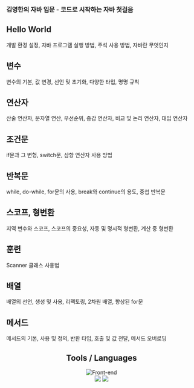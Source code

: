### 김영한의 자바 입문 - 코드로 시작하는 자바 첫걸음

## Hello World

개발 환경 설정, 자바 프로그램 실행 방법, 주석 사용 방법, 자바란 무엇인지
## 변수
변수의 기본, 값 변경, 선언 및 초기화, 다양한 타입, 명명 규칙
## 연산자
산술 연산자, 문자열 연산, 우선순위, 증감 연산자, 비교 및 논리 연산자, 대입 연산자
## 조건문
if문과 그 변형, switch문, 삼항 연산자 사용 방법
## 반복문
while, do-while, for문의 사용, break와 continue의 용도, 중첩 반복문
## 스코프, 형변환
지역 변수와 스코프, 스코프의 중요성, 자동 및 명시적 형변환, 계산 중 형변환
## 훈련
Scanner 클래스 사용법
## 배열
배열의 선언, 생성 및 사용, 리펙토링, 2차원 배열, 향상된 for문
## 메서드
메서드의 기본, 사용 및 정의, 반환 타입, 호출 및 값 전달, 메서드 오버로딩

<div align="center">
<h2 align="center"> Tools / Languages </h2>

![Front-end](https://skillicons.dev/icons?i=idea,java)<br>
<img src="https://img.shields.io/badge/IntelliJ-59666C?style=for-the-badge&logo=Spring&logoColor=white"/>
<img src="https://img.shields.io/badge/Java-59666C?style=for-the-badge&logo=Spring&logoColor=white"/>

</div>
